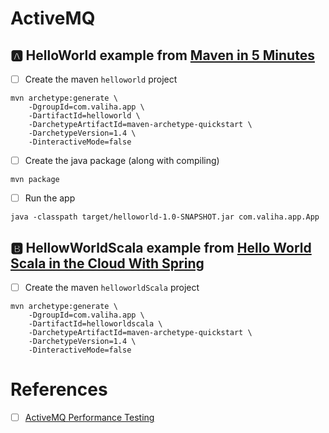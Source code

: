 # ActiveMQ



## :a: HelloWorld example from [Maven in 5 Minutes](https://maven.apache.org/guides/getting-started/maven-in-five-minutes.html)

- [ ] Create the maven `helloworld` project

```
mvn archetype:generate \
    -DgroupId=com.valiha.app \
    -DartifactId=helloworld \
    -DarchetypeArtifactId=maven-archetype-quickstart \
    -DarchetypeVersion=1.4 \
    -DinteractiveMode=false
```

- [ ] Create the java package (along with compiling)

```
mvn package
```

- [ ] Run the app

```
java -classpath target/helloworld-1.0-SNAPSHOT.jar com.valiha.app.App 
```

## :b: HellowWorldScala example from [Hello World Scala in the Cloud With Spring](https://dzone.com/articles/spring-scala-cloud-psh)

- [ ] Create the maven `helloworldScala` project

```
mvn archetype:generate \
    -DgroupId=com.valiha.app \
    -DartifactId=helloworldscala \
    -DarchetypeArtifactId=maven-archetype-quickstart \
    -DarchetypeVersion=1.4 \
    -DinteractiveMode=false
```


# References

- [ ] [ActiveMQ Performance Testing](https://www.javacodegeeks.com/2018/09/activemq-performance-testing.html)



